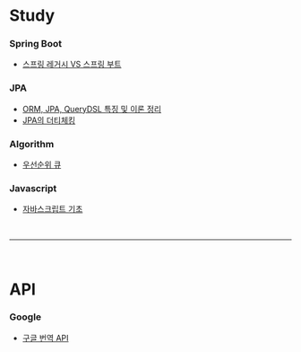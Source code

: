 # Study

### Spring Boot
- [스프링 레거시 VS 스프링 부트](https://github.com/moonheejae/Study/blob/main/SpringBoot/%EC%8A%A4%ED%94%84%EB%A7%81%20%EB%A0%88%EA%B1%B0%EC%8B%9C%20%EC%8B%9C%EC%8A%A4%ED%85%9C%EA%B3%BC%20%EB%B6%80%ED%8A%B8%EC%9D%98%20%EC%B0%A8%EC%9D%B4.md)


### JPA 
- [ORM, JPA, QueryDSL 특징 및 이론 정리](https://github.com/moonheejae/Study/blob/main/JPA/ORM%EA%B3%BC%20JPA%20%ED%8A%B9%EC%A7%95.md)
- [JPA의 더티체킹](https://github.com/moonheejae/Study/blob/main/JPA/JPA%EC%9D%98%20%EB%8D%94%ED%8B%B0%EC%B2%B4%ED%82%B9.md)


### Algorithm
- [우선순위 큐](https://github.com/moonheejae/Study/blob/main/Algorithm/%EC%9A%B0%EC%84%A0%EC%88%9C%EC%9C%84%20%ED%81%90%20-%20PriorityQueue.md)

### Javascript
- [자바스크립트 기초](https://github.com/moonheejae/Study/blob/main/JavaScript/js.md)

<br/>

---

<br/>

# API 

### Google 
- [구글 번역 API](https://github.com/moonheejae/Study/tree/main/GoogleAPI/Translation)

